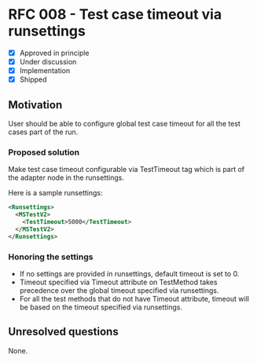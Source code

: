 # RFC 008 - Test case timeout via runsettings

- [x] Approved in principle
- [x] Under discussion
- [x] Implementation
- [x] Shipped

## Motivation

User should be able to configure global test case timeout for all the test cases part of the run.

### Proposed solution

Make test case timeout configurable via TestTimeout tag which is part of the adapter node in the runsettings.

Here is a sample runsettings:

```xml
<Runsettings> 
  <MSTestV2> 
    <TestTimeout>5000</TestTimeout>   
  </MSTestV2> 
</Runsettings> 
```

### Honoring the settings

- If no settings are provided in runsettings, default timeout is set to 0.
- Timeout specified via Timeout attribute on TestMethod takes precedence over the global timeout specified via runsettings.
- For all the test methods that do not have Timeout attribute, timeout will be based on the timeout specified via runsettings.

## Unresolved questions

None.
